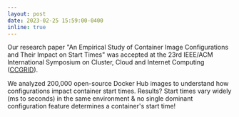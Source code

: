 ```yaml
---
layout: post
date: 2023-02-25 15:59:00-0400
inline: true
---
```


Our research paper "An Empirical Study of Container Image Configurations and Their Impact on Start Times" was accepted at the 23rd IEEE/ACM International Symposium on Cluster, Cloud and Internet Computing  ([CCGRID](https://ccgrid2023.iisc.ac.in)).

We analyzed 200,000 open-source Docker Hub images to understand how configurations impact container start times. Results? Start times vary widely (ms to seconds) in the same environment & no single dominant configuration feature determines a container's start time!
